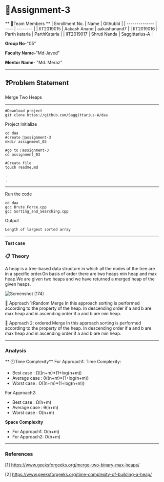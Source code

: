 # 📝Assignment-3

** 👯Team Members **
|   Enrollment No.  |   Name   | GithubId |
|   --------------  |   ----   | -------- |
|    IIT2019015  |   Aakash Anand | aakashanand7 |
|    IIT2019016  |   Parth kataria | ParthKataria | 
|    IIT2019017  |   Shruti Nanda | Saggittarius-A  |

**Group No-**"05"

**Faculty Name-**"Md Javed"

**Mentor Name-** "Md. Meraz"

---
## ❓Problem Statement
Merge Two Heaps 


---

```
#Download project
git clone https://github.com/Saggittarius-A/daa 
```
Project Initialize 
```
cd daa
#create 📁assignment-3
mkdir assignment_03

#go to 📁assignment-3
cd assignment_03

#Create file
touch readme.md

.
.
```
---

Run the code
```
cd daa
gcc Brute_Force.cpp
gcc Sorting_and_Searching.cpp
```
Output
```
Length of largest sorted array
```
---

**Test case**



### 📋 Theory
A heap is a tree-based data structure in which all the nodes of the tree are in a specific order.On basis of order there are two heaps min heap and max heap.We are given two heaps and we have returned a merged heap of the given heaps.

![Screenshot (174)](https://user-images.githubusercontent.com/57368869/108061795-d3690f00-707e-11eb-8a4f-84ca7dfb8335.png)

🎯 Approach 1:Random Merge
In this approach sorting is performed according to the property of the heap.
In descending order  if a and b are max heap and in ascending order if a and b are min heap.

🎯 Approach 2: ordered Merge
In this approach sorting is performed according to the property of the heap.
In descending order  if a and b are max heap and in ascending order if a and b are min heap.


---

### Analysis

** 🕐Time Complexity**
For Approach1:
Time Complexity:
- Best case : Ω((n+m)*(1+log(n+m))
- Average case : θ((n+m)*(1+log(n+m))
- Worst case : O((n+m)*(1+log(n+m))

For Approach2:
- Best case : Ω(n+m)
- Average case : θ(n+m)
- Worst case : O(n+m)




**Space Complexity**
- For Approach1: O(n+m)
- For Approach2: O(n+m)


---

### References

[1] https://www.geeksforgeeks.org/merge-two-binary-max-heaps/

[2] https://www.geeksforgeeks.org/time-complexity-of-building-a-heap/
